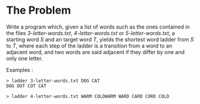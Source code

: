 # The Problem
Write a program which, given a list of words such as the ones contained in the files *3-letter-words.txt*, *4-letter-words.txt* or *5-letter-words.txt*, a starting word _S_ and an target word _T_, yields the shortest word ladder from _S_ to _T_, where each step of the ladder is a transition from a word to an adjacent word, and two words are said adjacent if they differ by one and only one letter.

Examples :

```
> ladder 3-letter-words.txt DOG CAT
DOG DOT COT CAT

> ladder 4-letter-words.txt WARM COLDWARM WARD CARD CORD COLD
```


